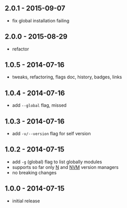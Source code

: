 

## 2.0.1 - 2015-09-07
- fix global installation failing

## 2.0.0 - 2015-08-29
- refactor

## 1.0.5 - 2014-07-16
- tweaks, refactoring, flags doc, history, badges, links

## 1.0.4 - 2014-07-16
- add `--global` flag, missed

## 1.0.3 - 2014-07-16
- add `-v/--version` flag for self version

## 1.0.2 - 2014-07-15
- add `-g` (global) flag to list globally modules
- supports so far only [N][n-url] and [NVM][nvm-url] version managers
- no breaking changes

## 1.0.0 - 2014-07-15
- initial release


[n-url]: https://github.com/visionmedia/n
[nvm-url]: https://github.com/creationix/nvm